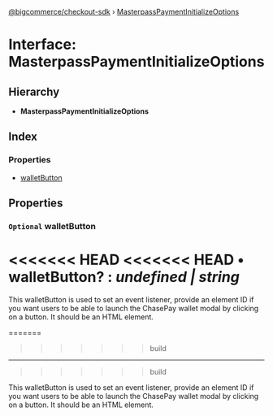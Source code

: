[@bigcommerce/checkout-sdk](../README.md) › [MasterpassPaymentInitializeOptions](masterpasspaymentinitializeoptions.md)

# Interface: MasterpassPaymentInitializeOptions

## Hierarchy

* **MasterpassPaymentInitializeOptions**

## Index

### Properties

* [walletButton](masterpasspaymentinitializeoptions.md#optional-walletbutton)

## Properties

### `Optional` walletButton

<<<<<<< HEAD
<<<<<<< HEAD
• **walletButton**? : *undefined | string*
=======
This walletButton is used to set an event listener, provide an element ID if you want users to be able to launch the ChasePay wallet modal by clicking on a button. It should be an HTML element.

=======
>>>>>>> build
___
>>>>>>> build

This walletButton is used to set an event listener, provide an element ID if you want
users to be able to launch the ChasePay wallet modal by clicking on a button.
It should be an HTML element.
